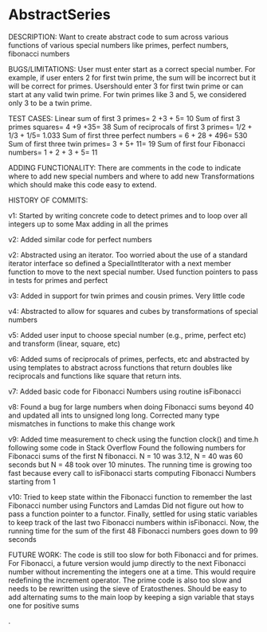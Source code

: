 # AbstractSeries

DESCRIPTION: Want to create abstract code to sum across various functions of 
various special numbers like primes, perfect numbers, fibonacci numbers 


BUGS/LIMITATIONS: User must enter start as a correct special number.  For example, if user enters 2 for first twin prime, the sum
         will be incorrect but it will be correct for primes.  Usershould enter 3 for first twin prime or can start at any valid
         twin prime.  For twin primes like 3 and 5, we considered only 3 to be a twin prime.
         
 TEST CASES: Linear sum of first 3 primes= 2 +3 + 5= 10 
              Sum of first 3 primes squares= 4 +9 +35= 38
              Sum of reciprocals of first 3 primes= 1/2 + 1/3 + 1/5= 1.033
              Sum of first three perfect numbers = 6 + 28 + 496= 530 
              Sum of first three twin primes= 3 + 5+ 11= 19
              Sum of first four Fibonacci numbers= 1 + 2 + 3 + 5= 11
              
 ADDING FUNCTIONALITY: There are comments in the code to indicate where to add new special numbers and where to add new 
   Transformations which should make this code easy to extend.          

HISTORY OF COMMITS:

v1: Started by writing concrete code to detect primes and to loop over
    all integers up to some Max adding in all the primes

v2: Added similar code for perfect numbers

v2: Abstracted using an iterator.  Too worried about the use of a standard
    iterator interface so defined a SpecialIntIterator with a next
    member function to move to the next special number.  Used function
    pointers to pass in tests for primes and perfect

v3: Added in support for twin primes and cousin primes.  Very little
    code

v4: Abstracted to allow for squares and cubes by transformations of
    special numbers

v5:  Added user input to choose special number (e.g., prime, perfect etc)
     and transform (linear, square, etc)
     
 v6: Added sums of reciprocals of primes, perfects, etc and abstracted by using templates to abstract across 
     functions that return doubles like reciprocals and functions like square that return ints.
 
 v7:  Added basic code for Fibonacci Numbers using routine isFibonacci
 
 v8: Found a bug for large numbers when doing Fibonacci sums beyond 40 and updated all ints to unsigned long long.
     Corrected many type mismatches in functions to make this change work
    
  v9: Added time measurement to check using the function clock() and time.h following some code in Stack Overflow
      Found the following numbers for Fibonacci sums of the first N fibonacci.  N = 10 was 3.12, N = 40 was 60 seconds
      but N = 48 took over 10 minutes. The running time is growing too fast because every call to isFibonacci starts 
      computing Fibonacci Numbers starting from 1
  
  v10:  Tried to keep state within the Fibonacci function to remember the last Fibonacci number using Functors and Lamdas
         Did not figure out how to pass a function pointer to a functor.  Finally, settled for using static variables to 
         keep track of the last two Fibonacci numbers within isFibonacci.  Now, the running time for the sum of the first 
         48 Fibonacci numbers goes down to 99 seconds
         
   FUTURE WORK: The code is still too slow for both Fibonacci and for primes. For Fibonacci, a future version would jump 
   directly to the next Fibonacci number without incrementing the integers one at a time. This would require redefining 
   the increment operator. The prime code is also too slow and needs to be rewritten using the sieve of Eratosthenes.
   Should be easy to add alternating sums to the main loop by keeping a sign variable that stays one for positive sums
   
   . 
  
         
         

